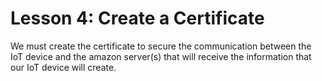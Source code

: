 # Lesson 4: Create a Certificate

We must create the certificate to secure the communication between the IoT device and the amazon server(s) that will receive the information that our IoT device will create.

